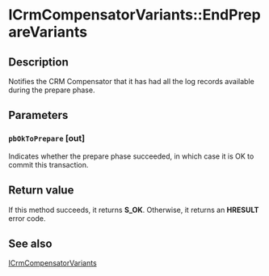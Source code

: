 # ICrmCompensatorVariants::EndPrepareVariants

## Description

Notifies the CRM Compensator that it has had all the log records available during the prepare phase.

## Parameters

### `pbOkToPrepare` [out]

Indicates whether the prepare phase succeeded, in which case it is OK to commit this transaction.

## Return value

If this method succeeds, it returns **S_OK**. Otherwise, it returns an **HRESULT** error code.

## See also

[ICrmCompensatorVariants](https://learn.microsoft.com/windows/desktop/api/comsvcs/nn-comsvcs-icrmcompensatorvariants)